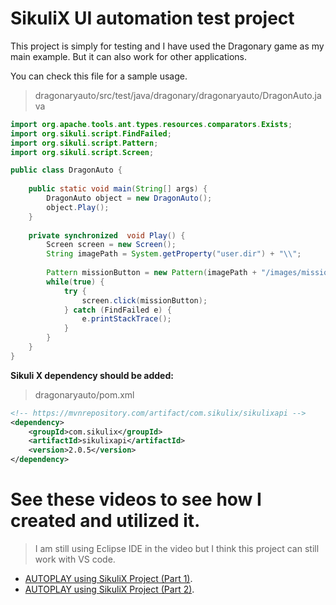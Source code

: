 # SikuliX UI automation test project

This project is simply for testing and I have used the Dragonary game as my main example. But it can also work for other applications.

You can check this file for a sample usage.
> dragonaryauto/src/test/java/dragonary/dragonaryauto/DragonAuto.java

```java
import org.apache.tools.ant.types.resources.comparators.Exists;
import org.sikuli.script.FindFailed;
import org.sikuli.script.Pattern;
import org.sikuli.script.Screen;

public class DragonAuto {
	
	public static void main(String[] args) {
		DragonAuto object = new DragonAuto();
		object.Play();		
	}
	
	private synchronized  void Play() {		
		Screen screen = new Screen();		
		String imagePath = System.getProperty("user.dir") + "\\";
		
		Pattern missionButton = new Pattern(imagePath + "/images/missions_btn");
		while(true) {
			try {
				screen.click(missionButton);
			} catch (FindFailed e) {
				e.printStackTrace();
			}			
		}
	}	
}
```

**Sikuli X dependency should be added:**
> dragonaryauto/pom.xml

```xml
<!-- https://mvnrepository.com/artifact/com.sikulix/sikulixapi -->
<dependency>
    <groupId>com.sikulix</groupId>
    <artifactId>sikulixapi</artifactId>
    <version>2.0.5</version>
</dependency>
```

# See these videos to see how I created and utilized it.
> I am still using Eclipse IDE in the video but I think this project can still work with VS code.

-  [AUTOPLAY using SikuliX Project (Part 1)](https://youtu.be/TUUWTE534wE).
-  [AUTOPLAY using SikuliX Project (Part 2)](https://youtu.be/DvJos-TVoDk).
